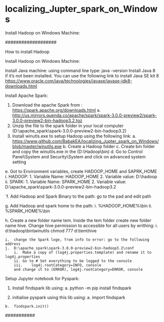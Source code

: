 # localizing_Jupter_spark_on_Windows
Install Hadoop on Windows Machine:


###################

How to install Hadoop

Install Hadoop on Windows Machine:

Install Java machine:
using command line type:  java -version 
Install Java 8 if it’s not been installed. You can use the following link to install Java SE kit 8 
https://www.oracle.com/java/technologies/javase/javase-jdk8-downloads.html

 
Install Apache Spark:
1)	Download the apache Spark from : https://spark.apache.org/downloads.html
  a.	http://us.mirrors.quenda.co/apache/spark/spark-3.0.0-preview2/spark-3.0.0-preview2-bin-hadoop3.2.tgz
2)	Unzip the file to the spark folder in your local computer (D:\apache_spark\spark-3.0.0-preview2-bin-hadoop3.2)
3)	Install winutls.exe to setup Hadoop using the following link:
  a.	https://www.github.com/BabakEA/localizing_Jupter_spark_on_Windows/blob/master/winutils.exe
  b.	Create a Hadoop folder 
  c.	Create bin folder and copy the winutils.exe in the (D:\Hadoop\bin\)
  d.	Go to Control Panel\System and Security\System and click on advanced system setting 
 
  e.	Got to Environment variables, create HADOOP_HOME and SAPRK_HOME  
    i.	HADOOP:
      1.	Variable Name: HADOOP_HOME 
      2.	Variable value: D:\hadoop
    ii.	SPARK:
      1.  Variable Name: SPARK_HOME 
      2.	Variable value: D:\apache_spark\spark-3.0.0-preview2-bin-hadoop3.2

 

`f.	Add Hadoop and Spark Binary to the path: go to the pad and edit path
 

  g.	Add Hadoop and spark home to the path:
    i.	%HADOOP_HOME%\bin
    ii.	%SPARK_HOME%\bin
 
  h.	Create a new folder name tem. Inside the tem folder create new folder name hive. Change hive permission to accessible for all users by writhing:
    i.	d:\hadoop\bin\winutils chmod 777 d:\tem\hive

    i.	change the Spark loge, from info to error: go to the following address 
    j.	D:\apache_spark\spark-3.0.0-preview2-bin-hadoop3.2\conf
        i.	Make a copy of (log4j.properties.template) and rename it to log4j.properties
        ii.	Go to # Set everything to be logged to the console
        iii.	log4j.rootCategory=INFO, console 
        and change it to (ERROR), log4j.rootCategory=ERROR, console 

Setup Jupyter notebook for Pyspark:
  1)	Install findspark lib using:
    a.	python -m pip install findspark
    
  2)	initialise pyspark using this lib using:
    a.	import findspark
    
    b.	findspark.init()
###########

    


